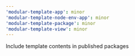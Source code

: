 ```yaml
---
'modular-template-app': minor
'modular-template-node-env-app': minor
'modular-template-package': minor
'modular-template-view': minor
---
```


Include template contents in published packages
